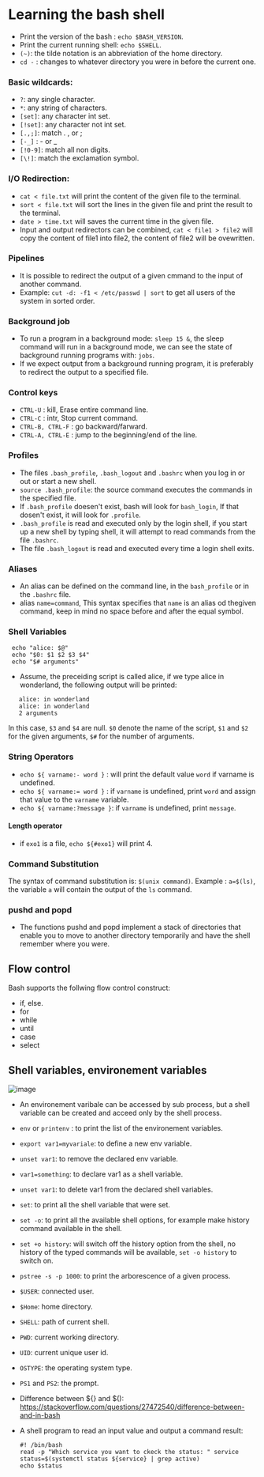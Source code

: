 # Learning the bash shell

- Print the version of the bash : `echo $BASH_VERSION`.
- Print the current running shell: `echo $SHELL`.
- `(~)`: the tilde notation is an abbreviation of the home directory.
- `cd -` : changes to whatever directory you were in before the current one. 

### Basic wildcards:
  - `?`: any single character.
  - `*`: any string of characters.
  - `[set]`: any character int set.
  - `[!set]`: any character not int set.
  - `[.,;]`: match . , or ;
  - `[-_]` : - or _
  - `[!0-9]`: match all non digits.
  - `[\!]`: match the exclamation symbol.

### I/O Redirection:
  -  `cat < file.txt` will print the content of the given file to the terminal.
  -  `sort < file.txt` will sort the lines in the given file and print the result to the terminal.
  -  `date > time.txt` will saves the current time in the given file.    
  -  Input and output redirectors can be combined, `cat < file1 > file2` will copy the content of file1 into file2, the content of file2 will be ovewritten.

### Pipelines
- It is possible to redirect the output of a given cmmand to the input of another command.
- Example: `cut -d: -f1 < /etc/passwd | sort` to get all users of the system in sorted order. 

### Background job
- To run a program in a background mode: `sleep 15 &`, the sleep command will run in a background mode, we can see the state of background running programs with: `jobs`.
- If we expect output from a background running program, it is preferably to redirect the output to a specified file. 

### Control keys
- `CTRL-U` :  kill, Erase entire command line.
- `CTRL-C` :  intr, Stop current command.
- `CTRL-B, CTRL-F` : go backward/farward.
- `CTRL-A, CTRL-E` : jump to the beginning/end of the line.

### Profiles
- The files `.bash_profile`, `.bash_logout` and `.bashrc` when you log in or out or start a new shell.
- `source .bash_profile`: the source command executes the commands in the specified file.
- If `.bash_profile` doesen't exist, bash will look for `bash_login`, If that dosen't exist, it will look for `.profile`.
- `.bash_profile` is read and executed only by the login shell, if you start up a new shell by typing shell, it will attempt to read commands from the file `.bashrc`.
- The file `.bash_logout` is read and executed every time a login shell exits.

### Aliases
- An alias can be defined on the command line, in the `bash_profile` or in the `.bashrc` file.
- alias `name=command`, This syntax specifies that `name` is an alias od thegiven command, keep in mind no space before and after the equal symbol.

### Shell Variables

  ```
   echo "alice: $@"
   echo "$0: $1 $2 $3 $4"
   echo "$# arguments"
  ```
   - Assume, the preceiding script is called alice, if we type alice in wonderland, the following output will be printed:
    
  ```
     alice: in wonderland
     alice: in wonderland
     2 arguments
  ```
   In this case, `$3` and `$4` are null. `$0` denote the name of the script, `$1` and `$2` for the given arguments, `$#` for the number of arguments.
   
   ### String Operators
   - `echo ${ varname:- word }` : will print the default value `word` if varname is undefined.
   - `echo ${ varname:= word }` : if `varname` is undefined, print `word` and assign that value to the `varname` variable.
   - `echo ${ varname:?message }`: if `varname` is undefined, print `message`.
   #### Length operator
   - if `exo1` is a file, `echo ${#exo1}` will print 4.

   ### Command Substitution
   The syntax of command substitution is: `$(unix command)`.
   Example : `a=$(ls)`, the variable `a` will contain the output of the `ls` command.
   
   ### pushd and popd
   - The functions pushd and popd implement a stack of directories that enable you to move to another directory temporarily and have the shell remember where you were.

   ## Flow control
   Bash supports the follwing flow control construct:
   - if, else.
   - for
   - while
   - until
   - case
   - select

## Shell variables, environement variables 

![image](https://user-images.githubusercontent.com/34305250/155591888-3f549de9-a2ce-4ea6-821c-40ffb9d489b0.png)

- An environement varibale can be accessed by sub process, but a shell variable can be created and acceed only by the shell process.
- `env` or `printenv` : to print the list of the environement variables.
- `export var1=myvariale`: to define a new env variable.
- `unset var1`: to remove the declared env variable.
- `var1=something`: to declare var1 as a shell variable.
- `unset var1`: to delete var1 from the declared shell variables.
- `set`: to print all the shell variable that were set.
- `set -o`: to print all the available shell options, for example make history command available in the shell.
- `set +o history`: will switch off the history option from the shell, no history of the typed commands will be available, `set -o history` to switch on.
- `pstree -s -p 1000`: to print the arborescence of a given process.
- `$USER`: connected user.
- `$Home`: home directory.
- `SHELL`: path of current shell.
- `PWD`: current working directory.
- `UID`: current unique user id.
- `OSTYPE`: the operating system type.
- `PS1` and `PS2`: the prompt.

- Difference between ${} and $(): https://stackoverflow.com/questions/27472540/difference-between-and-in-bash
- A shell program to read an input value and output a command result:
  ```
  #! /bin/bash
  read -p "Which service you want to ckeck the status: " service
  status=$(systemctl status ${service} | grep active)
  echo $status
  ```
